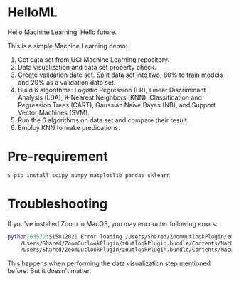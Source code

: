 # HelloML
Hello Machine Learning. Hello future.

This is a simple Machine Learning demo:
1. Get data set from UCI Machine Learning repository.
2. Data visualization and data set property check.
3. Create validation date set. Split data set into two, 80% to train models and 20% as a validation data set.
4. Build 6 algorithms: Logistic Regression (LR), Linear Discriminant Analysis (LDA), K-Nearest Neighbors (KNN), Classification and Regression Trees (CART), Gaussian Naive Bayes (NB), and Support Vector Machines (SVM).
5. Run the 6 algorithms on data set and compare their result.
6. Employ KNN to make predications.

# Pre-requirement
```bash
$ pip install scipy numpy matplotlib pandas sklearn
```

# Troubleshooting
If you've installed Zoom in MacOS, you may encounter following errors:
```bash
python[63572:51581202] Error loading /Users/Shared/ZoomOutlookPlugin/zOutlookPlugin.bundle/Contents/MacOS/zOutlookPlugin:  dlopen(/Users/Shared/ZoomOutlookPlugin/zOutlookPlugin.bundle/Contents/MacOS/zOutlookPlugin, 265): no suitable image found.  Did find:
	/Users/Shared/ZoomOutlookPlugin/zOutlookPlugin.bundle/Contents/MacOS/zOutlookPlugin: mach-o, but wrong architecture
	/Users/Shared/ZoomOutlookPlugin/zOutlookPlugin.bundle/Contents/MacOS/zOutlookPlugin: mach-o, but wrong architecture
```

This happens when performing the data visualization step mentioned before. But it doesn't matter.
